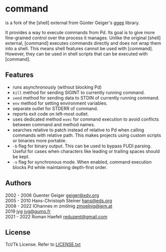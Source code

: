 # command

is a fork of the [shell] external from Günter Geiger's [ggee](https://github.com/pd-externals/ggee)
library.

It provides a way to execute commands from Pd. Its goal is to
give more fine-grained control over the process it manages. Unlike
the original [shell] external, [command] executes commands directly
and does not wrap them into a shell. This means shell features
cannot be used with [command]. However, they can be used in
shell scripts that can be executed with [command].


## Features

  * runs asynchronously (without blocking Pd)
  * `kill` method for sending SIGINT to currently running command.
  * `send` method for sending data to STDIN of currently running command.
  * `env` method for setting environment variables.
  * separate outlet for STDERR of command.
  * reports exit code on left-most outlet.
  * uses dedicated method `exec` for command execution to avoid conflicts
    between command and method names.
  * searches relative to patch instead of relative to Pd when calling
    commands with relative path. This makes projects using custom scripts
    or binaries more portable.
  * `-b` flag for binary output. This can be used to bypass FUDI parsing.
    Useful for cases when characters like leading or trailing spaces
    should be kept.
  * `-s` flag for synchronous mode. When enabled, command execution blocks
    Pd while maintaining depth-first order.


## Authors

2002 - 2006 Guenter Geiger <geiger@xdv.org>  
2005 - 2010 Hans-Christoph Steiner <hans@eds.org>  
2008 - 2022 IOhannes m zmölnig <zmoelnig@iem.at>  
2019        jyg <jyg@gumo.fr>  
2021 - 2022 Roman Haefeli <reduzent@gmail.com>  

## License

Tcl/Tk License. Refer to [LICENSE.txt](LICENSE.txt)
